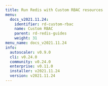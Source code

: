 ```yaml
---
title: Run Redis with Custom RBAC resources
menu:
  docs_v2021.11.24:
    identifier: rd-custom-rbac
    name: Custom RBAC
    parent: rd-redis-guides
    weight: 31
menu_name: docs_v2021.11.24
info:
  autoscaler: v0.9.0
  cli: v0.24.0
  community: v0.24.0
  enterprise: v0.11.0
  installer: v2021.11.24
  version: v2021.11.24
---
```


